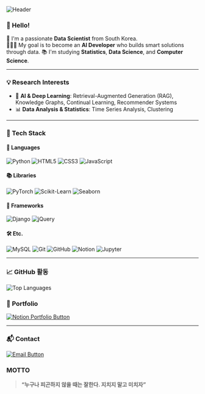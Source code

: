 ![Header](https://capsule-render.vercel.app/api?type=waving&color=auto&height=300&section=header&text=Happy%20Day%20For%20Love!&fontSize=60&fontColor=ffffff)

### 👋 Hello!  
🙌 I'm a passionate **Data Scientist** from South Korea.  
🧑🏻‍💻 My goal is to become an **AI Developer** who builds smart solutions through data.
📚 I'm studying **Statistics**, **Data Science**, and **Computer Science**.

---

### 💡 Research Interests

- 🧠 **AI & Deep Learning**: Retrieval-Augmented Generation (RAG), Knowledge Graphs, Continual Learning, Recommender Systems  
- 📊 **Data Analysis & Statistics**: Time Series Analysis, Clustering

---


### 🧰 Tech Stack

#### 💬 Languages
![Python](https://img.shields.io/badge/Python-3776AB?style=for-the-badge&logo=python&logoColor=white)
![HTML5](https://img.shields.io/badge/HTML5-E34F26?style=for-the-badge&logo=html5&logoColor=white)
![CSS3](https://img.shields.io/badge/CSS3-1572B6?style=for-the-badge&logo=css3&logoColor=white)
![JavaScript](https://img.shields.io/badge/JavaScript-F7DF1E?style=for-the-badge&logo=javascript&logoColor=black)

#### 📚 Libraries
![PyTorch](https://img.shields.io/badge/PyTorch-EE4C2C?style=for-the-badge&logo=pytorch&logoColor=white)
![Scikit-Learn](https://img.shields.io/badge/Scikit--Learn-F7931E?style=for-the-badge&logo=scikitlearn&logoColor=white)
![Seaborn](https://img.shields.io/badge/Seaborn-3776AB?style=for-the-badge&logo=python&logoColor=white)

#### 🧱 Frameworks
![Django](https://img.shields.io/badge/Django-092E20?style=for-the-badge&logo=django&logoColor=white)
![jQuery](https://img.shields.io/badge/jQuery-0769AD?style=for-the-badge&logo=jquery&logoColor=white)

#### 🛠 Etc.
![MySQL](https://img.shields.io/badge/MySQL-4479A1?style=for-the-badge&logo=mysql&logoColor=white)
![Git](https://img.shields.io/badge/Git-F05032?style=for-the-badge&logo=git&logoColor=white)
![GitHub](https://img.shields.io/badge/GitHub-181717?style=for-the-badge&logo=github&logoColor=white)
![Notion](https://img.shields.io/badge/Notion-000000?style=for-the-badge&logo=notion&logoColor=white)
![Jupyter](https://img.shields.io/badge/Jupyter-F37626?style=for-the-badge&logo=jupyter&logoColor=white)

---

### 📈 GitHub 활동

![Top Languages](https://github-readme-stats.vercel.app/api/top-langs/?username=kimminyeol&layout=compact&theme=radical)


### 📁 Portfolio

<a href="https://cerulean-bull-96d.notion.site/PORTFOLIO-1d6c7970d22b80f2b579c42eb89fd598?pvs=4" target="_blank">
  <img src="https://img.shields.io/badge/Notion-Portfolio-000000?style=for-the-badge&logo=notion&logoColor=white" alt="Notion Portfolio Button"/>
</a>

---

### 📬 Contact

<a href="mailto:minyeol1315@naver.com">
  <img src="https://img.shields.io/badge/Email-minyeol1315@naver.com-blue?style=for-the-badge&logo=gmail&logoColor=white" alt="Email Button"/>
</a>


### MOTTO
> **“누구나 피곤하지 않을 때는 잘한다. 지치지 말고 미치자”**
